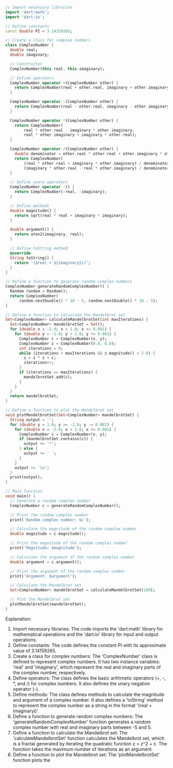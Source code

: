 ```dart
// Import necessary libraries
import 'dart:math';
import 'dart:io';

// Define constants
const double PI = 3.14159265;

// Create a class for complex numbers
class ComplexNumber {
  double real;
  double imaginary;

  // Constructor
  ComplexNumber(this.real, this.imaginary);

  // Define operators
  ComplexNumber operator +(ComplexNumber other) {
    return ComplexNumber(real + other.real, imaginary + other.imaginary);
  }

  ComplexNumber operator -(ComplexNumber other) {
    return ComplexNumber(real - other.real, imaginary - other.imaginary);
  }

  ComplexNumber operator *(ComplexNumber other) {
    return ComplexNumber(
        real * other.real - imaginary * other.imaginary,
        real * other.imaginary + imaginary * other.real);
  }

  ComplexNumber operator /(ComplexNumber other) {
    double denominator = other.real * other.real + other.imaginary * other.imaginary;
    return ComplexNumber(
        (real * other.real + imaginary * other.imaginary) / denominator,
        (imaginary * other.real - real * other.imaginary) / denominator);
  }

  // Define unary operators
  ComplexNumber operator -() {
    return ComplexNumber(-real, -imaginary);
  }

  // Define methods
  double magnitude() {
    return sqrt(real * real + imaginary * imaginary);
  }

  double argument() {
    return atan2(imaginary, real);
  }

  // Define toString method
  @override
  String toString() {
    return '($real + ${imaginary}i)';
  }
}

// Define a function to generate random complex numbers
ComplexNumber generateRandomComplexNumber() {
  Random random = Random();
  return ComplexNumber(
      random.nextDouble() * 10 - 5, random.nextDouble() * 10 - 5);
}

// Define a function to calculate the Mandelbrot set
Set<ComplexNumber> calculateMandelbrotSet(int maxIterations) {
  Set<ComplexNumber> mandelbrotSet = Set();
  for (double x = -2.0; x < 1.0; x += 0.001) {
    for (double y = -1.0; y < 1.0; y += 0.001) {
      ComplexNumber c = ComplexNumber(x, y);
      ComplexNumber z = ComplexNumber(0.0, 0.0);
      int iterations = 0;
      while (iterations < maxIterations && z.magnitude() < 2.0) {
        z = z * z + c;
        iterations++;
      }
      if (iterations == maxIterations) {
        mandelbrotSet.add(c);
      }
    }
  }
  return mandelbrotSet;
}

// Define a function to plot the Mandelbrot set
void plotMandelbrotSet(Set<ComplexNumber> mandelbrotSet) {
  String output = '';
  for (double y = 1.0; y >= -1.0; y -= 0.001) {
    for (double x = -2.0; x < 1.0; x += 0.001) {
      ComplexNumber c = ComplexNumber(x, y);
      if (mandelbrotSet.contains(c)) {
        output += '*';
      } else {
        output += ' ';
      }
    }
    output += '\n';
  }
  print(output);
}

// Main function
void main() {
  // Generate a random complex number
  ComplexNumber c = generateRandomComplexNumber();

  // Print the random complex number
  print('Random complex number: $c');

  // Calculate the magnitude of the random complex number
  double magnitude = c.magnitude();

  // Print the magnitude of the random complex number
  print('Magnitude: $magnitude');

  // Calculate the argument of the random complex number
  double argument = c.argument();

  // Print the argument of the random complex number
  print('Argument: $argument');

  // Calculate the Mandelbrot set
  Set<ComplexNumber> mandelbrotSet = calculateMandelbrotSet(100);

  // Plot the Mandelbrot set
  plotMandelbrotSet(mandelbrotSet);
}
```

Explanation:

1. Import necessary libraries: The code imports the 'dart:math' library for mathematical operations and the 'dart:io' library for input and output operations.
2. Define constants: The code defines the constant PI with its approximate value of 3.14159265.
3. Create a class for complex numbers: The 'ComplexNumber' class is defined to represent complex numbers. It has two instance variables: 'real' and 'imaginary', which represent the real and imaginary parts of the complex number, respectively.
4. Define operators: The class defines the basic arithmetic operators (+, -, *, and /) for complex numbers. It also defines the unary negation operator (-).
5. Define methods: The class defines methods to calculate the magnitude and argument of a complex number. It also defines a 'toString' method to represent the complex number as a string in the format '(real + imaginaryi)'.
6. Define a function to generate random complex numbers: The 'generateRandomComplexNumber' function generates a random complex number with real and imaginary parts between -5 and 5.
7. Define a function to calculate the Mandelbrot set: The 'calculateMandelbrotSet' function calculates the Mandelbrot set, which is a fractal generated by iterating the quadratic function z = z^2 + c. The function takes the maximum number of iterations as an argument.
8. Define a function to plot the Mandelbrot set: The 'plotMandelbrotSet' function plots the